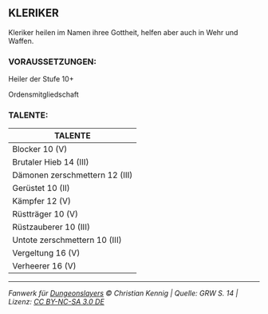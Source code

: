 ## KLERIKER

Kleriker heilen im Namen ihree Gottheit, helfen aber auch in Wehr und Waffen.

### VORAUSSETZUNGEN:

Heiler der Stufe 10+

Ordensmitgliedschaft

### TALENTE:

| TALENTE                        |
| ------------------------------ |
| Blocker 10 (V)                 |
| Brutaler Hieb 14 (III)         |
| Dämonen zerschmettern 12 (III) |
| Gerüstet 10 (II)               |
| Kämpfer 12 (V)                 |
| Rüstträger 10 (V)              |
| Rüstzauberer 10 (III)          |
| Untote zerschmettern 10 (III)  |
| Vergeltung 16 (V)              |
| Verheerer 16 (V)               |

---

_Fanwerk für [Dungeonslayers](https://www.dungeonslayers.net/) © Christian Kennig | Quelle: GRW S. 14 | Lizenz: [CC BY-NC-SA 3.0 DE](https://creativecommons.org/licenses/by-nc-sa/3.0/de/)_
